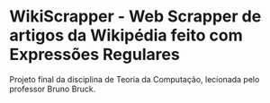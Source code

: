 # WikiScrapper - Web Scrapper de artigos da Wikipédia feito com Expressões Regulares
Projeto final da disciplina de Teoria da Computação, lecionada pelo professor Bruno Bruck.
